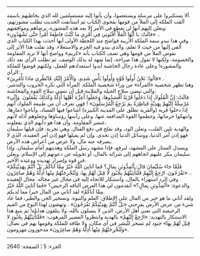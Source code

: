 ------------------------------------------------------------------------

ألا يستكبروا على مرسله ويستعصوا، وأن يأتوا إليه مستسلمين لله الذي
يخاطبهم باسمه.  
ألقت الملكة إلى الملأ من قومها بفحوى الكتاب ثم استأنفت الحديث تطلب
مشورتهم، وتعلن إليهم أنها لن تقطع في الأمر إلا بعد هذه المشورة، برضاهم
وموافقتهم:  
«قالَتْ: يا أَيُّهَا الْمَلَأُ أَفْتُونِي فِي أَمْرِي ما كُنْتُ قاطِعَةً أَمْراً حَتَّى تَشْهَدُونِ» ..  
وفي هذا تبدو سمة الملكة الأريبة فواضح منذ اللحظة الأولى أنها أخذت بهذا
الكتاب الذي ألقي إليها من حيث لا تعلم، والذي يبدو فيه الحزم والاستعلاء.
وقد نقلت هذا الأثر إلى نفوس الملأ من قومها وهي تصف الكتاب بأنه «كريم»
وواضح أنها لا تريد المقاومة والخصومة، ولكنها لا تقول هذا صراحة، إنما
تمهد له بذلك الوصف. ثم تطلب الرأي بعد ذلك والمشورة! وعلى عادة رجال
الحاشية أبدوا استعدادهم للعمل. ولكنهم فوضوا للملكة الرأي:  
«قالُوا: نَحْنُ أُولُوا قُوَّةٍ وَأُولُوا بَأْسٍ شَدِيدٍ. وَالْأَمْرُ إِلَيْكِ فَانْظُرِي ماذا تَأْمُرِينَ»
.  
وهنا تظهر شخصية «المرأة» من وراء شخصية الملكة. المرأة التي تكره الحروب
والتدمير. والتي تنضي سلاح الحيلة والملاينة قبل أن تنضي سلاح القوة
والمخاشنة:  
«قالَتْ: إِنَّ الْمُلُوكَ إِذا دَخَلُوا قَرْيَةً أَفْسَدُوها، وَجَعَلُوا أَعِزَّةَ أَهْلِها أَذِلَّةً وَكَذلِكَ
يَفْعَلُونَ. وَإِنِّي مُرْسِلَةٌ إِلَيْهِمْ بِهَدِيَّةٍ فَناظِرَةٌ بِمَ يَرْجِعُ الْمُرْسَلُونَ» ! فهي تعرف أن من
طبيعة الملوك أنهم إذا دخلوا قرية (والقرية تطلق على المدينة الكبيرة)
أشاعوا فيها الفساد، وأباحوا ذمارها، وانتهكوا حرماتها، وحطموا القوة
المدافعة عنها، وعلى رأسها رؤساؤها وجعلوهم أذلة لأنهم عنصر المقاومة. وأن
هذا هو دأبهم الذي يفعلونه.  
والهدية تلين القلب، وتعلن الود، وقد تفلح في دفع القتال. وهي تجربة. فإن
قبلها سليمان فهو إذن أمر الدنيا، ووسائل الدنيا إذن تجدي. وإن لم يقبلها
فهو إذن أمر العقيدة، الذي لا يصرفه عنه مال، ولا عرض من أعراض هذه
الأرض.  
ويسدل الستار على المشهد، ليرفع، فإذا مشهد رسل الملكة وهديتهم أمام
سليمان. وإذا سليمان ينكر عليهم اتجاههم إلى شرائه بالمال، أو تحويله عن
دعوتهم إلى الإسلام. ويعلن في قوة وإصرار تهديده ووعيده الأخير.  
«فَلَمَّا جاءَ سُلَيْمانَ قالَ: أَتُمِدُّونَنِ بِمالٍ؟ فَما آتانِيَ اللَّهُ خَيْرٌ مِمَّا آتاكُمْ. بَلْ
أَنْتُمْ بِهَدِيَّتِكُمْ تَفْرَحُونَ. ارْجِعْ إِلَيْهِمْ فَلَنَأْتِيَنَّهُمْ بِجُنُودٍ لا قِبَلَ لَهُمْ بِها،
وَلَنُخْرِجَنَّهُمْ مِنْها أَذِلَّةً وَهُمْ صاغِرُونَ» ..  
وفي الرد استهزاء بالمال، واستنكار للاتجاه إليه في مجال غير مجاله. مجال
العقيدة والدعوة: «أَتُمِدُّونَنِ بِمالٍ؟» أتقدمون لي هذا العرض التافه الرخيص؟
«فَما آتانِيَ اللَّهُ خَيْرٌ مِمَّا آتاكُمْ» لقد آتاني من المال خيرا مما لديكم.  
ولقد آتاني ما هو خير من المال على الإطلاق: العلم والنبوة. وتسخير الجن
والطير، فما عاد شيء من عرض الأرض يفرحني «بَلْ أَنْتُمْ بِهَدِيَّتِكُمْ تَفْرَحُونَ» .
وتهشون لهذا النوع من القيم الرخيصة التي تعني أهل الأرض، الذين لا يتصلون
بالله، ولا يتلقون هداياه! ثم يتبغ هذا الاستنكار بالتهديد: «ارْجِعْ إِلَيْهِمْ»
بالهدية وانتظروا المصير المرهوب: «فَلَنَأْتِيَنَّهُمْ بِجُنُودٍ لا قِبَلَ لَهُمْ بِها» جنود
لم تسخر للبشر في أي مكان، ولا طاقة للملكة وقومها بهم في نضال: «وَلَنُخْرِجَنَّهُمْ
مِنْها أَذِلَّةً وَهُمْ صاغِرُونَ» مدحورون مهزومون.

------------------------------------------------------------------------

الجزء: 5 ¦ الصفحة: 2640
